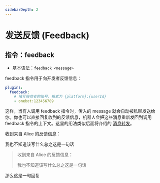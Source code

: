 ```yaml
---
sidebarDepth: 2
---
```


# 发送反馈 (Feedback)

## 指令：feedback

- 基本语法：`feedback <message>`

feedback 指令用于向开发者反馈信息：

```yaml title="koishi.config.yaml"
plugins:
  feedback:
    # 填写接收者的账号，格式为 {platform}:{userId}
    - onebot:123456789
```

这样，当有人调用 feedback 指令时，传入的 message 就会自动被私聊发送给你。你也可以直接回复收到的反馈信息，机器人会把这些消息重新发回到调用 feedback 指令的上下文。这里的用法类似后面将介绍的 [消息转发](./forward.md)。

<panel-view title="聊天记录 (私聊)">
<chat-message nickname="Koishi" avatar="/koishi.png">
<p>收到来自 Alice 的反馈信息：</p>
<p>我也不知道该写什么总之这是一句话</p>
</chat-message>
<chat-message nickname="Operator" color="#f4a460">
<blockquote>
<p>收到来自 Alice 的反馈信息：</p>
<p>我也不知道该写什么总之这是一句话</p>
</blockquote>
<p>那么这是一句回复</p>
</chat-message>
</panel-view>
